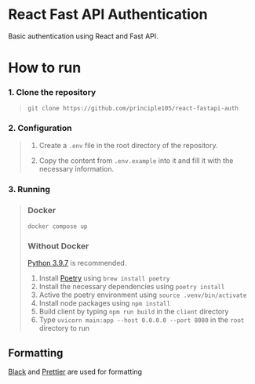 # React Fast API Authentication

Basic authentication using React and Fast API.

# How to run

### 1. Clone the repository

> `git clone https://github.com/principle105/react-fastapi-auth`

### 2. Configuration

> 1. Create a `.env` file in the root directory of the repository.
>
> 2. Copy the content from `.env.example` into it and fill it with the necessary information.

### 3. Running

> ### Docker
>
> `docker compose up`
>
> ### Without Docker
>
> [Python 3.9.7](https://www.python.org/downloads/release/python-397/) is recommended.
>
> 1. Install [Poetry](https://python-poetry.org/) using `brew install poetry`
> 2. Install the necessary dependencies using `poetry install`
> 3. Active the poetry environment using `source .venv/bin/activate`
> 4. Install node packages using `npm install`
> 5. Build client by typing `npm run build` in the `client` directory
> 6. Type `uvicorn main:app --host 0.0.0.0 --port 8080` in the `root` directory to run

## Formatting

[Black](https://github.com/psf/black) and [Prettier](https://prettier.io) are used for formatting
